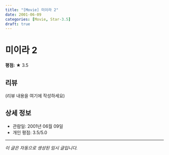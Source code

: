 ```yaml
---
title: "[Movie] 미이라 2"
date: 2001-06-09
categories: [Movie, Star-3.5]
draft: true
---
```


# 미이라 2

**평점:** ★ 3.5

## 리뷰

(리뷰 내용을 여기에 작성하세요)

## 상세 정보

- 관람일: 2001년 06월 09일
- 개인 평점: 3.5/5.0

---

*이 글은 자동으로 생성된 임시 글입니다.*
